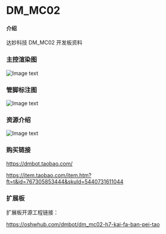 # DM_MC02

#### 介绍
达妙科技 DM_MC02 开发板资料

### 主控渲染图
![Image text](https://gitee.com/kit-miao/dm_-mc02/raw/master/image/DM_H7.png)


### 管脚标注图
![Image text](https://gitee.com/kit-miao/dm-mc02/raw/master/image/H7_%E7%AE%A1%E8%84%9A%E6%A0%87%E6%B3%A8%E5%9B%BE.png)

### 资源介绍
![Image text](https://gitee.com/kit-miao/dm_-mc02/raw/master/image/%E5%8F%82%E6%95%B0.png)

### 购买链接
https://dmbot.taobao.com/

https://item.taobao.com/item.htm?ft=t&id=767305853444&skuId=5440731611044

### 扩展板
扩展板开源工程链接：

https://oshwhub.com/dmbot/dm_mc02-h7-kai-fa-ban-pei-tao